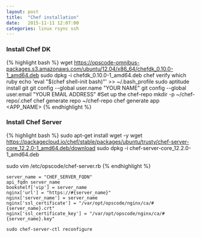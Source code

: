 ```yaml
---
layout: post
title:  "Chef installation"
date:   2015-11-11 12:07:00
categories: linux rsync ssh
---
```


### Install Chef DK 
{% highlight bash %}
wget https://opscode-omnibus-packages.s3.amazonaws.com/ubuntu/12.04/x86_64/chefdk_0.10.0-1_amd64.deb
sudo dpkg -i chefdk_0.10.0-1_amd64.deb
chef verify
which ruby
echo 'eval "$(chef shell-init bash)"' >> ~/.bash_profile
sudo aptitude install git
git config --global user.name "YOUR NAME"
git config --global user.email "YOUR EMAIL ADDRESS"
#Set up the chef-repo
mkdir -p ~/chef-repo/.chef
chef generate repo ~/chef-repo
chef generate app <APP_NAME>
{% endhighlight %}

### Install Chef Server
{% highlight bash %}
sudo apt-get install wget -y
wget https://packagecloud.io/chef/stable/packages/ubuntu/trusty/chef-server-core_12.2.0-1_amd64.deb/download
sudo dpkg -i chef-server-core_12.2.0-1_amd64.deb

sudo vim /etc/opscode/chef-server.rb
{% endhighlight %}

	server_name = "CHEF_SERVER_FQDN"
	api_fqdn server_name
	bookshelf['vip'] = server_name
	nginx['url'] = "https://#{server_name}"
	nginx['server_name'] = server_name
	nginx['ssl_certificate'] = "/var/opt/opscode/nginx/ca/#{server_name}.crt"
	nginx['ssl_certificate_key'] = "/var/opt/opscode/nginx/ca/#{server_name}.key"


`sudo chef-server-ctl reconfigure`
